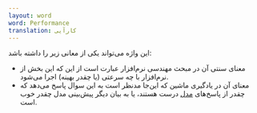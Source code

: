 ```yaml
---
layout: word
word: Performance
translation: کارآیی
---
```


این واژه می‌تواند یکی از معانی زیر را داشته باشد:

- معنای سنتی آن در مبحث مهندسی نرم‌افزار عبارت است از این که این بخش از نرم‌افزار با چه سرعتی (یا چقدر بهینه) اجرا می‌شود.
- معنای آن در یادگیری ماشین که این‌جا مدنظر است به این سوال پاسخ می‌دهد که چقدر از پاسخ‌های [مدل](/M/model) درست هستند، یا به بیان دیگر پیش‌بینی مدل چقدر خوب است.
